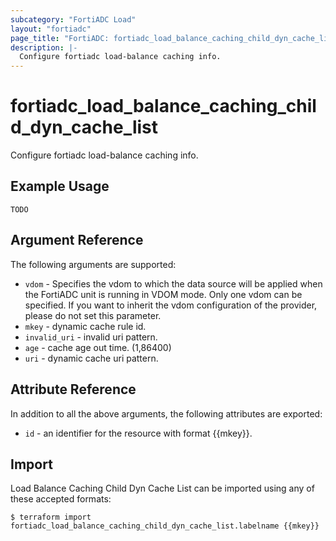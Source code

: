 ```yaml
---
subcategory: "FortiADC Load"
layout: "fortiadc"
page_title: "FortiADC: fortiadc_load_balance_caching_child_dyn_cache_list"
description: |-
  Configure fortiadc load-balance caching info.
---
```


# fortiadc_load_balance_caching_child_dyn_cache_list
Configure fortiadc load-balance caching info.

## Example Usage
```hcl
TODO
```

## Argument Reference

The following arguments are supported:

* `vdom` - Specifies the vdom to which the data source will be applied when the FortiADC unit is running in VDOM mode. Only one vdom can be specified. If you want to inherit the vdom configuration of the provider, please do not set this parameter.
* `mkey` - dynamic cache rule id.
* `invalid_uri` - invalid uri pattern. 
* `age` - cache age out time. (1,86400)
* `uri` - dynamic cache uri pattern. 

## Attribute Reference

In addition to all the above arguments, the following attributes are exported:
* `id` - an identifier for the resource with format {{mkey}}.

## Import
 Load Balance Caching Child Dyn Cache List can be imported using any of these accepted formats:
```
$ terraform import fortiadc_load_balance_caching_child_dyn_cache_list.labelname {{mkey}}
```
